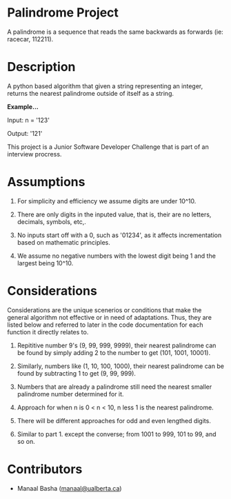 # Palindrome Project 

A palindrome is a sequence that reads the same backwards as forwards (ie: racecar, 112211).

# Description 

A python based algorithm that given a string representing an integer, returns the nearest palindrome outside of itself as a string. 

**Example...**

Input: n = '123'    

Output: '121'

This project is a Junior Software Developer Challenge that is part of an interview procress. 

# Assumptions 

1. For simplicity and efficiency we assume digits are under 10^10. 

2. There are only digits in the inputed value, that is, their are no letters, decimals, symbols, etc,.

3. No inputs start off with a 0, such as '01234', as it affects incrementation based on mathematic principles. 

4. We assume no negative numbers with the lowest digit being 1 and the largest being 10^10. 

# Considerations 

Considerations are the unique scenerios or conditions that make the general algorithm not effective or in need of adaptations. 
Thus, they are listed below and referred to later in the code documentation for each function it directly relates to. 

1. Repititive number 9's (9, 99, 999, 9999), their nearest palindrome can be found by simply adding 2 to the number to get (101, 1001, 10001). 

2. Similarly, numbers like (1, 10, 100, 1000), their nearest palindrome can be found by subtracting 1 to get (9, 99, 999). 

3. Numbers that are already a palindrome still need the nearest smaller palindrome number determined for it.

4. Approach for when n is 0 < n < 10, n less 1 is the nearest palindrome. 

5. There will be different approaches for odd and even lengthed digits. 

6. Similar to part 1. except the converse; from 1001 to 999, 101 to 99, and so on. 

# Contributors 

- Manaal Basha (<manaal@ualberta.ca>)


